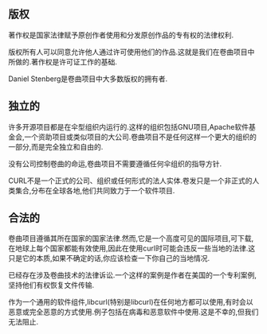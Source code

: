 
## 版权

著作权是国家法律赋予原创作者使用和分发原创作品的专有权的法律权利.

版权所有人可以同意允许他人通过许可使用他们的作品.这就是我们在卷曲项目中所做的.著作权是许可证工作的基础.

Daniel Stenberg是卷曲项目中大多数版权的拥有者.

## 独立的

许多开源项目都是在伞型组织内运行的.这样的组织包括GNU项目,Apache软件基金会,一个资助项目或类似项目的大公司.卷曲项目不是任何这样一个更大的组织的一部分,而是完全独立和自由的.

没有公司控制卷曲的命运,卷曲项目不需要遵循任何伞组织的指导方针.

CURL不是一个正式的公司、组织或任何形式的法人实体.卷发只是一个非正式的人类集合,分布在全球各地,他们共同致力于一个软件项目.

## 合法的

卷曲项目遵循其所在国家的国家法律.然而,它是一个高度可见的国际项目,可下载,在地球上每个国家都能有效使用,因此在使用curl时可能会违反一些当地的法律.这只是它的本质,如果不确定的话,你应该检查一下你自己的当地情况.

已经存在涉及卷曲技术的法律诉讼.一个这样的案例是作者在美国的一个专利案例,坚持他们有权恢复文件传输.

作为一个通用的软件组件,libcurl(特别是libcurl)在任何地方都可以使用,有时会以恶意或完全恶意的方式使用.例子包括在病毒和恶意软件中使用.这是不幸的,但我们无法阻止.
